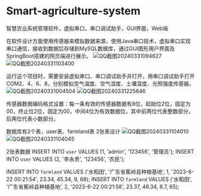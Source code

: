 # Smart-agriculture-system
智慧农业系统管理软件，虚拟串口，串口调试助手，GUI界面，Web端

在软件设计方面使用传感器来模拟数据来源，使用Java串口技术，虚拟串口实现串口通信，接收到数据后存储到MySQL数据库，通过GUI图形用户界面及SpringBoot搭建的网页端进行展示。
![QQ截图20240331094627](https://github.com/leitianci/Smart-agriculture-system/assets/102131124/9ef30500-1cff-4c5b-af8a-19797f3d8d2c)
![QQ截图20240331103400](https://github.com/leitianci/Smart-agriculture-system/assets/102131124/b4fb1726-2363-4d37-8c92-e69f701a42a6)

运行这个项目时，需要安装虚拟串口、串口调试助手并打开，用串口调试助手打开COM2、4、6、8，分别模拟空气温度、空气湿度、土壤湿度、光照强度传感器。
![QQ截图20240331004504](https://github.com/leitianci/Smart-agriculture-system/assets/102131124/4c580f2b-30b6-4204-b2cb-07be8234cb52)
![QQ截图20240331225646](https://github.com/leitianci/Smart-agriculture-system/assets/102131124/22188f8c-31f0-4a14-b397-30f37bae601b)


传感器数据编码格式设置：每一条有效的传感器数据有8位，起始位2位，固定为00，终止位2位，固定为00，中间4位为有效数据位，其中前两位代表整数部分，后两位代表小数部分。

数据库有2个表，user表、farmland表
2张表设计
![QQ截图20240331104010](https://github.com/leitianci/Smart-agriculture-system/assets/102131124/b2ba0546-b18f-4560-be6e-229b08b394c5)
![QQ截图20240331104045](https://github.com/leitianci/Smart-agriculture-system/assets/102131124/b8164a41-fe7c-4ac5-98bf-746da046c9aa)

2张表数据
INSERT INTO `user` VALUES (1, 'admin', '123456', '管理员');
INSERT INTO `user` VALUES (2, '李永贵', '123456', '农民');

INSERT INTO `farmland` VALUES ('水稻田', '广东省蕉岭县种植基地', 1, '2023-6-22 00:21:54', 23.34, 45.34, 9, 68);
INSERT INTO `farmland` VALUES ('水稻田', '广东省蕉岭县种植基地', 2, '2023-6-22 00:21:58', 23.37, 46.34, 8.7, 65);


